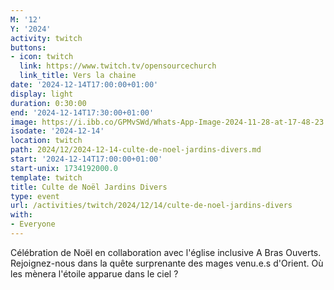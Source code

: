 ```yaml
---
M: '12'
Y: '2024'
activity: twitch
buttons:
- icon: twitch
  link: https://www.twitch.tv/opensourcechurch
  link_title: Vers la chaine
date: '2024-12-14T17:00:00+01:00'
display: light
duration: 0:30:00
end: '2024-12-14T17:30:00+01:00'
image: https://i.ibb.co/GPMvSWd/Whats-App-Image-2024-11-28-at-17-48-23.webp
isodate: '2024-12-14'
location: twitch
path: 2024/12/2024-12-14-culte-de-noel-jardins-divers.md
start: '2024-12-14T17:00:00+01:00'
start-unix: 1734192000.0
template: twitch
title: Culte de Noël Jardins Divers
type: event
url: /activities/twitch/2024/12/14/culte-de-noel-jardins-divers
with:
- Everyone
---
```

Célébration de Noël en collaboration avec l'église inclusive A Bras Ouverts. Rejoignez-nous dans la quête surprenante des mages venu.e.s d'Orient. Où les mènera l'étoile apparue dans le ciel ?  